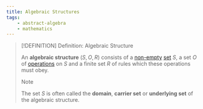 ```yaml
---
title: Algebraic Structures
tags:
    - abstract-algebra
    - mathematics
---
```


>[!DEFINITION] Definition: Algebraic Structure
>
>An **algebraic structure** $(S, O, R)$ consists of a [non-empty](../../Set%20Theory/The%20Empty%20Set.md) [set](../../Set%20Theory/index.md) $S$, a set $O$ of [operations](Operations/Operation.md) on $S$ and a finite set $R$ of rules which these operations must obey.
>
>>[!NOTE]
>>
>>The set $S$ is often called the **domain**, **carrier set** or **underlying set** of the algebraic structure.
>>
>